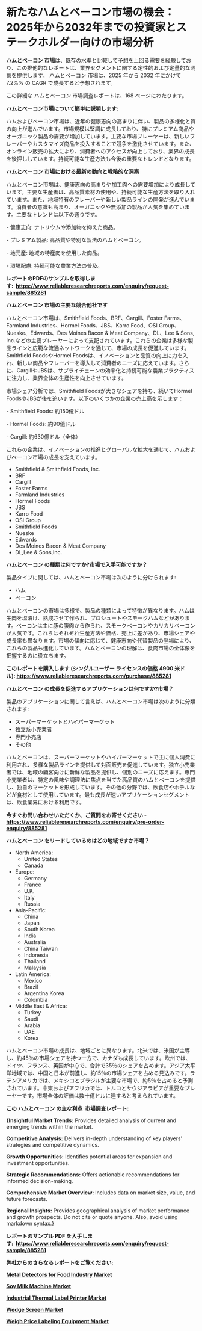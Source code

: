 <p><h1>新たなハムとベーコン市場の機会：2025年から2032年までの投資家とステークホルダー向けの市場分析</h1></p><p data-sourcepos="1:1-1:157"><strong><a href="https://www.reliableresearchreports.com/ham-and-bacon-r885281?utm_campaign=110&utm_medium=36&utm_source=Github&utm_content=ia&utm_term=11042025&utm_id=ham-and-bacon">ハムとベーコン 市場</a></strong>は、既存の水準と比較して予想を上回る需要を経験しており、この排他的なレポートは、業界セグメントに関する定性的および定量的な洞察を提供します。 ハムとベーコン 市場は、2025 年から 2032 年にかけて 7.2%% の CAGR で成長すると予想されます。</p>
<p data-sourcepos="3:1-3:50">この詳細な ハムとベーコン 市場調査レポートは、168 ページにわたります。</p>
<p><strong>ハムとベーコン市場について簡単に説明します:</strong></p>
<p><p>ハムおよびベーコン市場は、近年の健康志向の高まりに伴い、製品の多様化と質の向上が進んでいます。市場規模は堅調に成長しており、特にプレミアム商品やオーガニック製品の需要が増加しています。主要な市場プレーヤーは、新しいフレーバーやカスタマイズ商品を投入することで競争を激化させています。また、オンライン販売の拡大により、消費者へのアクセスが向上しており、業界の成長を後押ししています。持続可能な生産方法も今後の重要なトレンドとなります。</p></p>
<p><strong>ハムとベーコン 市場における最新の動向と戦略的な洞察</strong></p>
<p><p>ハムとベーコン市場は、健康志向の高まりや加工肉への需要増加により成長しています。主要な生産者は、高品質素材の使用や、持続可能な生産方法を取り入れています。また、地域特有のフレーバーや新しい製品ラインの開発が進んでいます。消費者の意識も高まり、オーガニックや無添加の製品が人気を集めています。主要なトレンドは以下の通りです。</p><p>- 健康志向: ナトリウムや添加物を抑えた商品。</p><p>- プレミアム製品: 高品質や特別な製法のハムとベーコン。</p><p>- 地元産: 地域の特産肉を使用した商品。</p><p>- 環境配慮: 持続可能な農業方法の普及。</p></p>
<p><strong>レポートのPDFのサンプルを取得します</strong><strong>:&nbsp;&nbsp;<a href="https://www.reliableresearchreports.com/enquiry/request-sample/885281?utm_campaign=110&utm_medium=36&utm_source=Github&utm_content=ia&utm_term=11042025&utm_id=ham-and-bacon">https://www.reliableresearchreports.com/enquiry/request-sample/885281</a></strong></p>
<p><strong>ハムとベーコン 市場の主要な競合他社です</strong></p>
<p><p>ハムとベーコン市場は、Smithfield Foods、BRF、Cargill、Foster Farms、Farmland Industries、Hormel Foods、JBS、Karro Food、OSI Group、Nueske、Edwards、Des Moines Bacon & Meat Company、DL、Lee & Sons, Inc.などの主要プレーヤーによって支配されています。これらの企業は多様な製品ラインと広範な流通ネットワークを通じて、市場の成長を促進しています。Smithfield FoodsやHormel Foodsは、イノベーションと品質の向上に力を入れ、新しい商品やフレーバーを導入して消費者のニーズに応えています。さらに、CargillやJBSは、サプライチェーンの効率化と持続可能な農業プラクティスに注力し、業界全体の生産性を向上させています。</p><p>市場シェア分析では、Smithfield Foodsが大きなシェアを持ち、続いてHormel FoodsやJBSが後を追います。以下のいくつかの企業の売上高を示します：</p><p>- Smithfield Foods: 約150億ドル</p><p>- Hormel Foods: 約90億ドル</p><p>- Cargill: 約630億ドル（全体）</p><p>これらの企業は、イノベーションの推進とグローバルな拡大を通じて、ハムおよびベーコン市場の成長を支えています。</p></p>
<p><ul><li>Smithfield & Smithfield Foods, Inc.</li><li>BRF</li><li>Cargill</li><li>Foster Farms</li><li>Farmland Industries</li><li>Hormel Foods</li><li>JBS</li><li>Karro Food</li><li>OSI Group</li><li>Smithfield Foods</li><li>Nueske</li><li>Edwards</li><li>Des Moines Bacon & Meat Company</li><li>DL,Lee & Sons,Inc.</li></ul></p>
<p><strong>ハムとベーコン の種類は何ですか?市場で入手可能ですか？</strong></p>
<p>製品タイプに関しては、ハムとベーコン市場は次のように分けられます:</p>
<p><ul><li>ハム</li><li>ベーコン</li></ul></p>
<p><p>ハムとベーコンの市場は多様で、製品の種類によって特徴が異なります。ハムは生肉を塩漬け、熟成させて作られ、プロシュートやスモークハムなどがあります。ベーコンは主に豚の腹肉から作られ、スモークベーコンやカリカリベーコンが人気です。これらはそれぞれ生産方法や価格、売上に差があり、市場シェアや成長率も異なります。市場の傾向に応じて、健康志向や代替製品の登場により、これらの製品も進化しています。ハムとベーコンの理解は、食肉市場の全体像を把握するのに役立ちます。</p></p>
<p><strong>このレポートを購入します (シングルユーザー ライセンスの価格 4900 米ドル):&nbsp;<a href="https://www.reliableresearchreports.com/purchase/885281?utm_campaign=110&utm_medium=36&utm_source=Github&utm_content=ia&utm_term=11042025&utm_id=ham-and-bacon">https://www.reliableresearchreports.com/purchase/885281</a></strong></p>
<p><strong>ハムとベーコン の成長を促進するアプリケーションは何ですか?市場？</strong></p>
<p>製品のアプリケーションに関して言えば、ハムとベーコン市場は次のように分類されます:</p>
<p><ul><li>スーパーマーケットとハイパーマーケット</li><li>独立系小売業者</li><li>専門小売店</li><li>その他</li></ul></p>
<p><p>ハムとベーコンは、スーパーマーケットやハイパーマーケットで主に個人消費に利用され、多様な製品ラインを提供して対面販売を促進しています。独立小売業者では、地域の顧客向けに新鮮な製品を提供し、個別のニーズに応えます。専門小売業者は、特定の風味や調理法に焦点を当てた高品質のハムとベーコンを提供し、独自のマーケットを形成しています。その他の分野では、飲食店やホテルなどが食材として使用しています。最も成長が速いアプリケーションセグメントは、飲食業界における利用です。</p></p>
<p><strong>今すぐお問い合わせいただくか、ご質問をお寄せください</strong><strong>&nbsp;</strong>-<strong><a href="https://www.reliableresearchreports.com/enquiry/pre-order-enquiry/885281?utm_campaign=110&utm_medium=36&utm_source=Github&utm_content=ia&utm_term=11042025&utm_id=ham-and-bacon">https://www.reliableresearchreports.com/enquiry/pre-order-enquiry/885281</a></strong></p>
<p><strong>ハムとベーコン をリードしているのはどの地域ですか市場？</strong></p>
<p><ul>
    <li>
        North America:
        <ul>
            <li>United States</li>
            <li>Canada</li>
        </ul>
    </li>
    <li>
        Europe:
        <ul>
            <li>Germany</li>
            <li>France</li>
            <li>U.K.</li>
            <li>Italy</li>
            <li>Russia</li>
        </ul>
    </li>
    <li>
        Asia-Pacific:
        <ul>
            <li>China</li>
            <li>Japan</li>
            <li>South Korea</li>
            <li>India</li>
            <li>Australia</li>
            <li>China Taiwan</li>
            <li>Indonesia</li>
            <li>Thailand</li>
            <li>Malaysia</li>
        </ul>
    </li>
    <li>
        Latin America:
        <ul>
            <li>Mexico</li>
            <li>Brazil</li>
            <li>Argentina Korea</li>
            <li>Colombia</li>
        </ul>
    </li>
    <li>
        Middle East & Africa:
        <ul>
            <li>Turkey</li>
            <li>Saudi</li>
            <li>Arabia</li>
            <li>UAE</li>
            <li>Korea</li>
        </ul>
    </li>
    </ul></p>
<p><p>ハムとベーコン市場の成長は、地域ごとに異なります。北米では、米国が主導し、約45％の市場シェアを持つ一方で、カナダも成長しています。欧州では、ドイツ、フランス、英国が中心で、合計で35％のシェアを占めます。アジア太平洋地域では、中国と日本が前進し、約15％の市場シェアを占める見込みです。ラテンアメリカでは、メキシコとブラジルが主要な市場で、約5％を占めると予測されています。中東およびアフリカでは、トルコとサウジアラビアが重要なプレーヤーです。市場全体の評価は数十億ドルに達すると考えられています。</p></p>
<p><strong>この ハムとベーコン の主な利点&nbsp; 市場調査レポート:</strong></p>
<p><strong>{Insightful Market Trends:</strong> Provides detailed analysis of current and emerging trends within the market.</p>
<p><strong>Competitive Analysis:</strong> Delivers in-depth understanding of key players' strategies and competitive dynamics.</p>
<p><strong>Growth Opportunities:</strong> Identifies potential areas for expansion and investment opportunities.</p>
<p><strong>Strategic Recommendations:</strong> Offers actionable recommendations for informed decision-making.</p>
<p><strong>Comprehensive Market Overview: </strong>Includes data on market size, value, and future forecasts.</p>
<p><strong>Regional Insights: </strong>Provides geographical analysis of market performance and growth prospects. Do not cite or quote anyone. Also, avoid using markdown syntax.}</p>
<p><strong>レポートのサンプル PDF を入手します:&nbsp;</strong><strong>&nbsp;<a href="https://www.reliableresearchreports.com/enquiry/request-sample/885281?utm_campaign=110&utm_medium=36&utm_source=Github&utm_content=ia&utm_term=11042025&utm_id=ham-and-bacon">https://www.reliableresearchreports.com/enquiry/request-sample/885281</a></strong></p>
<p></p>
<p></p>
<p></p>
<p></p>
<p><strong>弊社からのさらなるレポートをご覧ください:</strong></p>
<p><strong><p><a href="https://github.com/kaddahblejc/Market-Research-Report-List-1/blob/main/metal-detectors-for-food-industry-market.md?utm_campaign=110&utm_medium=36&utm_source=Github&utm_content=ia&utm_term=11042025&utm_id=ham-and-bacon">Metal Detectors for Food Industry Market</a></p><p><a href="https://github.com/abidomamen/Market-Research-Report-List-1/blob/main/soy-milk-machine-market.md?utm_campaign=110&utm_medium=36&utm_source=Github&utm_content=ia&utm_term=11042025&utm_id=ham-and-bacon">Soy Milk Machine Market</a></p><p><a href="https://github.com/leijavaagexo/Market-Research-Report-List-1/blob/main/industrial-thermal-label-printer-market.md?utm_campaign=110&utm_medium=36&utm_source=Github&utm_content=ia&utm_term=11042025&utm_id=ham-and-bacon">Industrial Thermal Label Printer Market</a></p><p><a href="https://github.com/tanckfelli84/Market-Research-Report-List-1/blob/main/wedge-screen-market.md?utm_campaign=110&utm_medium=36&utm_source=Github&utm_content=ia&utm_term=11042025&utm_id=ham-and-bacon">Wedge Screen Market</a></p><p><a href="https://github.com/wakerizaak8g/Market-Research-Report-List-1/blob/main/weigh-price-labeling-equipment-market.md?utm_campaign=110&utm_medium=36&utm_source=Github&utm_content=ia&utm_term=11042025&utm_id=ham-and-bacon">Weigh Price Labeling Equipment Market</a></p></strong></p>